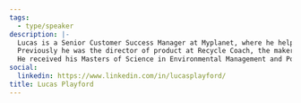 ```yaml
---
tags:
  - type/speaker
description: |-
  Lucas is a Senior Customer Success Manager at Myplanet, where he helps global brands leverage the power of analytics to optimize web, mobile, and voice experiences.
  Previously he was the director of product at Recycle Coach, the makers of a suite of intuitive digital tools and print solutions, that help make waste management and recycling education accessible to everyone.
  He received his Masters of Science in Environmental Management and Policy from the International Institute for Industrial Environmental Economics (IIIEE) at Lund University, Sweden
social:
  linkedin: https://www.linkedin.com/in/lucasplayford/
title: Lucas Playford
---
```

